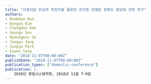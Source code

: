 ```yaml
---
title: "이중차분 반송파 측정치를 활용한 전리층 모델링 정확도 향상에 관한 연구"
authors:
- Deokhwa Han
- Donguk Kim
- Changdon Kee
- Seungu Seo
- Hyoungmin So
- Jaegyu Jang
- Junpyo Park
- Giwon Song
date: "2018-11-07T00:00:00Z"
publishDate: "2018-11-07T00:00:00Z"
publication_types: ["domestic-conference"]
publication: |-
    2018년 항법시스템학회, 2018년 11월 7~9일
---
```

